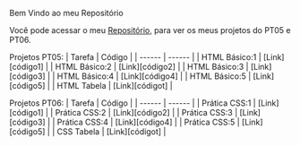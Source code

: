 Bem Vindo ao meu Repositório

Você pode acessar o meu [Repositório](https://github.com/LarissaMdSilva/Larissa-Silva), para ver os meus projetos do PT05 e PT06.

Projetos PT05:
| Tarefa | Código |
| ------ | ------ |
| HTML Básico:1 | [Link][código1] |
| HTML Básico:2 | [Link][código2] |
| HTML Básico:3 | [Link][código3] |
| HTML Básico:4 | [Link][código4] |
| HTML Básico:5 | [Link][código5] |
| HTML Tabela | [Link][códigot] |

Projetos PT06:
| Tarefa | Código |
| ------ | ------ |
| Prática CSS:1 | [Link][código1] |
| Prática CSS:2 | [Link][código2] |
| Prática CSS:3 | [Link][código3] |
| Prática CSS:4 | [Link][código4] |
| Prática CSS:5 | [Link][código5] |
| CSS Tabela | [Link][códigot] |

